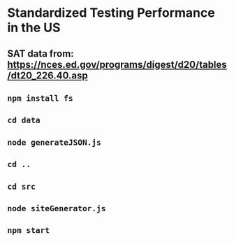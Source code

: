 # Standardized Testing Performance in the US

## SAT data from: <https://nces.ed.gov/programs/digest/d20/tables/dt20_226.40.asp>

## `npm install fs`

## `cd data`

## `node generateJSON.js`

## `cd ..`

## `cd src`

## `node siteGenerator.js`

## `npm start`

